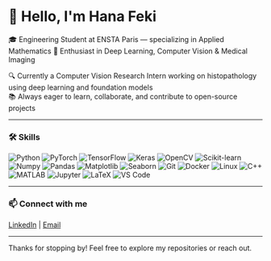 # 👋 Hello, I'm Hana Feki

🎓 Engineering Student at ENSTA Paris — specializing in Applied Mathematics 
🤖 Enthusiast in Deep Learning, Computer Vision & Medical Imaging  

🔍 Currently a Computer Vision Research Intern working on histopathology using deep learning and foundation models  
📚 Always eager to learn, collaborate, and contribute to open-source projects

---

### 🛠 Skills

![Python](https://img.shields.io/badge/-Python-3776AB?style=flat&logo=python&logoColor=white) ![PyTorch](https://img.shields.io/badge/-PyTorch-EA4335?style=flat&logo=PyTorch&logoColor=white) ![TensorFlow](https://img.shields.io/badge/-TensorFlow-FF6F00?style=flat&logo=TensorFlow&logoColor=white) ![Keras](https://img.shields.io/badge/-Keras-D00000?style=flat&logo=Keras&logoColor=white) ![OpenCV](https://img.shields.io/badge/-OpenCV-5C3EE8?style=flat&logo=opencv&logoColor=white) ![Scikit-learn](https://img.shields.io/badge/-Scikit--learn-F7931E?style=flat&logo=scikit-learn&logoColor=white) ![Numpy](https://img.shields.io/badge/-NumPy-013243?style=flat&logo=numpy&logoColor=white) ![Pandas](https://img.shields.io/badge/-Pandas-150458?style=flat&logo=pandas&logoColor=white) ![Matplotlib](https://img.shields.io/badge/-Matplotlib-11557C?style=flat&logo=matplotlib&logoColor=white) ![Seaborn](https://img.shields.io/badge/-Seaborn-1A2F3E?style=flat&logo=seaborn&logoColor=white) ![Git](https://img.shields.io/badge/-Git-F05032?style=flat&logo=git&logoColor=white) ![Docker](https://img.shields.io/badge/-Docker-2496ED?style=flat&logo=docker&logoColor=white) ![Linux](https://img.shields.io/badge/-Linux-FCC624?style=flat&logo=linux&logoColor=black) ![C++](https://img.shields.io/badge/-C++-00599C?style=flat&logo=c%2B%2B&logoColor=white) ![MATLAB](https://img.shields.io/badge/-MATLAB-0076A8?style=flat&logo=matlab&logoColor=white) ![Jupyter](https://img.shields.io/badge/-Jupyter-F37626?style=flat&logo=jupyter&logoColor=white) ![LaTeX](https://img.shields.io/badge/-LaTeX-008080?style=flat&logo=latex&logoColor=white) ![VS Code](https://img.shields.io/badge/-VSCode-007ACC?style=flat&logo=visual-studio-code&logoColor=white)

---

### 📫 Connect with me

[LinkedIn](https://www.linkedin.com/in/hana-feki) | [Email](mailto:hana.feki@example.com)

---

Thanks for stopping by! Feel free to explore my repositories or reach out.

